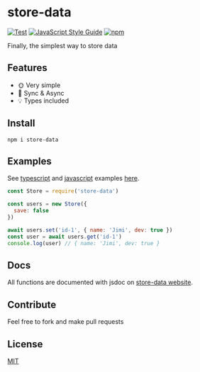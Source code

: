 # store-data
[![Test](https://github.com/ItsJimi/store-data/actions/workflows/test.yml/badge.svg?branch=main)](https://github.com/ItsJimi/store-data/actions/workflows/test.yml)
[![JavaScript Style Guide](https://img.shields.io/badge/code_style-standard-brightgreen.svg)](https://standardjs.com)
[![npm](https://img.shields.io/npm/l/store-data.svg)](https://github.com/ItsJimi/store-data/blob/master/LICENSE)

Finally, the simplest way to store data

## Features
- 🌞 Very simple
- 🧷 Sync & Async
- 💡 Types included

## Install
```
npm i store-data
```

## Examples
See [typescript](https://github.com/ItsJimi/store-data/blob/main/examples/advance.ts) and [javascript](https://github.com/ItsJimi/store-data/blob/main/examples/basic.js) examples [here](https://github.com/ItsJimi/store-data/tree/main/examples).

```javascript
const Store = require('store-data')

const users = new Store({
  save: false
})

await users.set('id-1', { name: 'Jimi', dev: true })
const user = await users.get('id-1')
console.log(user) // { name: 'Jimi', dev: true }
```

## Docs
All functions are documented with jsdoc on [store-data website](https://itsjimi.github.io/store-data).

## Contribute
Feel free to fork and make pull requests

## License
[MIT](https://github.com/ItsJimi/store-data/blob/master/LICENSE)
